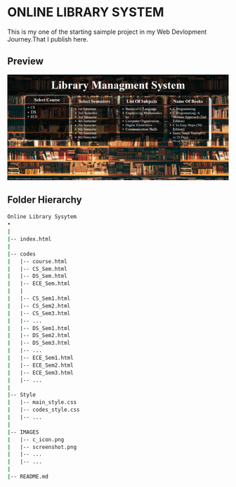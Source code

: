 # ONLINE LIBRARY SYSTEM
This is my one of the starting saimple project in my Web Devlopment Journey.That I publish here.


## Preview

![alt text](IMAGES/screenshot.png)

## Folder Hierarchy

```bash
Online Library Sysytem
•
|
|-- index.html
|
|-- codes
|   |-- course.html
|   |-- CS_Sem.html
|   |-- DS_Sem.html
|   |-- ECE_Sem.html
|   |
|   |-- CS_Sem1.html
|   |-- CS_Sem2.html
|   |-- CS_Sem3.html
|   |-- ...
|   |-- DS_Sem1.html
|   |-- DS_Sem2.html
|   |-- DS_Sem3.html
|   |-- ...
|   |-- ECE_Sem1.html
|   |-- ECE_Sem2.html
|   |-- ECE_Sem3.html
|   |-- ...
|
|-- Style
|   |-- main_style.css
|   |-- codes_style.css
|   |-- ...
|
|-- IMAGES
|   |-- c_icon.png
|   |-- screenshot.png
|   |-- ...
|   |-- ...
|
|-- README.md
```